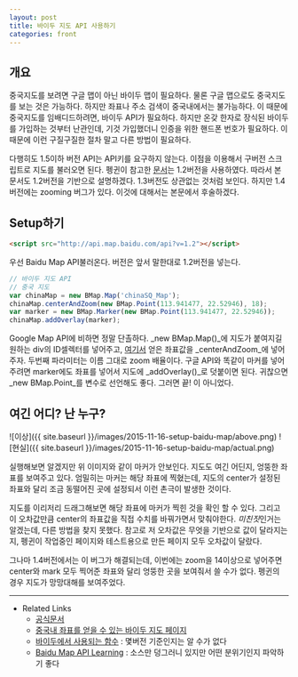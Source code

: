 ```yaml
---
layout: post
title: 바이두 지도 API 사용하기
categories: front
---
```


## 개요
중국지도를 보려면 구글 맵이 아닌 바이두 맵이 필요하다. 물론 구글 맵으로도 중국지도를 보는 것은 가능하다. 하지만 좌표나 주소 검색이 중국내에서는 불가능하다. 이 때문에 중국지도를 임배디드하려면, 바이두 API가 필요하다. 하지만 온갖 한자로 장식된 바이두를 가입하는 것부터 난관인데, 기것 가입했더니 인증을 위한 핸드폰 번호가 필요하다. 이 때문에 이런 구질구질한 절차 말고 다른 방법이 필요하다.

다행히도 1.5이하 버전 API는 API키를 요구하지 않는다. 이점을 이용해서 구버전 스크립트로 지도를 불러오면 된다. 펭귄이 참고한 [문서](https://github.com/jiazheng/Baidu-Map-API-Learning)는 1.2버전을 사용하였다. 따라서 본 문서도 1.2버전을 기반으로 설명하겠다. 1.3버전도 상관없는 것처럼 보인다. 하지만 1.4버전에는 zooming 버그가 있다. 이것에 대해서는 본문에서 후술하겠다.

## Setup하기

```html
<script src="http://api.map.baidu.com/api?v=1.2"></script>
```

우선 Baidu Map API불러온다. 버전은 앞서 말한대로 1.2버전을 넣는다.

```js
// 바이두 지도 API
// 중국 지도
var chinaMap = new BMap.Map('chinaSQ_Map');
chinaMap.centerAndZoom(new BMap.Point(113.941477, 22.52946), 18);
var marker = new BMap.Marker(new BMap.Point(113.941477, 22.52946));
chinaMap.addOverlay(marker);
```

Google Map API에 비하면 정말 단촐하다. _new BMap.Map()_에 지도가 붙여지길 원하는 div의 ID셀렉터를 넣어주고, [여기서](http://api.map.baidu.com/lbsapi/getpoint/) 얻은 좌표값을 _centerAndZoom_에 넣어주자. 두번째 파라미터는 이름 그대로 zoom 배율이다. 구글 API와 똑같이 마커를 넣어주려면 marker에도 좌표를 넣어서 지도에 _addOverlay()_로 덧붙이면 된다. 귀찮으면 _new BMap.Point_를 변수로 선언해도 좋다. 그러면 끝! 이 아니었다.

## 여긴 어디? 난 누구?
![이상]({{ site.baseurl }}/images/2015-11-16-setup-baidu-map/above.png)
![현실]({{ site.baseurl }}/images/2015-11-16-setup-baidu-map/actual.png)

실행해보면 알겠지만 위 이미지와 같이 마커가 안보인다. 지도도 여긴 어딘지, 엉뚱한 좌표를 보여주고 있다. 엄밀히는 마커는 해당 좌표에 찍혔는데, 지도의 center가 설정된 좌표와 달리 조금 동떨어진 곳에 설정되서 이런 촌극이 발생한 것이다.

지도를 이리저리 드래그해보면 해당 좌표에 마커가 찍힌 것을 확인 할 수 있다. 그리고 이 오차값만큼 center의 좌표값을 직접 수치를 바꿔가면서 맞춰야한다. *미친짓*인거는 알겠는데, 다른 방법을 찾지 못했다. 참고로 저 오차값은 무엇을 기반으로 값이 달라지는지, 펭귄이 작업중인 페이지와 테스트용으로 만든 페이지 모두 오차값이 달랐다.

그나마 1.4버전에서는 이 버그가 해결되는데, 이번에는 zoom을 14이상으로 넣어주면 center와 mark 모두 찍어준 좌표와 달리 엉뚱한 곳을 보여줘서 쓸 수가 없다. 펭귄의 경우 지도가 망망대해를 보여주었다.

---
* Related Links
  * [공식문서](http://developer.baidu.com/map/index.php?title=jspopular)
  * [중국내 좌표를 얻을 수 있는 바이두 지도 페이지](http://api.map.baidu.com/lbsapi/getpoint/)
  * [바이두에서 사용되는 함수](http://bbs.lbsyun.baidu.com/forum.php?mod=viewthread&tid=3498) : 몇버전 기준인지는 알 수가 없다
  * [Baidu Map API Learning](https://github.com/jiazheng/Baidu-Map-API-Learning) : 소스만 덩그러니 있지만 어떤 분위기인지 파악하기 좋다